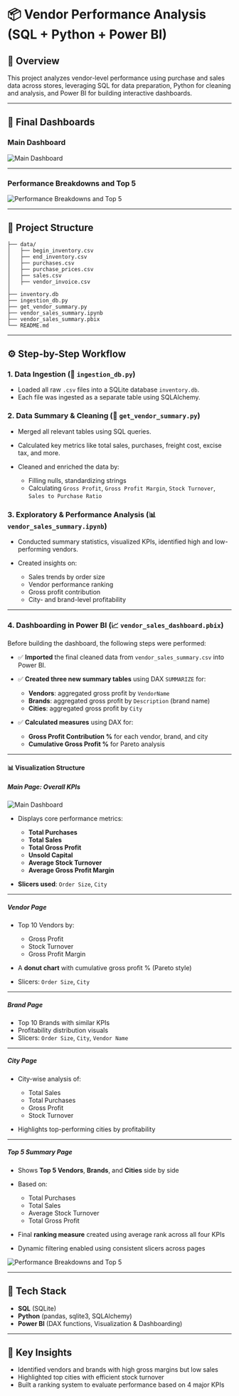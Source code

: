 # 📦 Vendor Performance Analysis (SQL + Python + Power BI)

## 🧭 Overview

This project analyzes vendor-level performance using purchase and sales data across stores, leveraging SQL for data preparation, Python for cleaning and analysis, and Power BI for building interactive dashboards.

---

## 📸 Final Dashboards

### Main Dashboard

![Main Dashboard](Dashboard/Main.png)

---

### Performance Breakdowns and Top 5

![Performance Breakdowns and Top 5](Dashboard/Performance_Breakdowns_Dashboard.png)


---

## 📂 Project Structure

```
├── data/
│   ├── begin_inventory.csv
│   ├── end_inventory.csv
│   ├── purchases.csv
│   ├── purchase_prices.csv
│   ├── sales.csv
│   ├── vendor_invoice.csv
│
├── inventory.db
├── ingestion_db.py
├── get_vendor_summary.py
├── vendor_sales_summary.ipynb
├── vendor_sales_summary.pbix
└── README.md
```

---

## ⚙️ Step-by-Step Workflow

### 1. Data Ingestion (🔧 `ingestion_db.py`)

* Loaded all raw `.csv` files into a SQLite database `inventory.db`.
* Each file was ingested as a separate table using SQLAlchemy.

### 2. Data Summary & Cleaning (📜 `get_vendor_summary.py`)

* Merged all relevant tables using SQL queries.
* Calculated key metrics like total sales, purchases, freight cost, excise tax, and more.
* Cleaned and enriched the data by:

  * Filling nulls, standardizing strings
  * Calculating `Gross Profit`, `Gross Profit Margin`, `Stock Turnover`, `Sales to Purchase Ratio`

### 3. Exploratory & Performance Analysis (📊 `vendor_sales_summary.ipynb`)

* Conducted summary statistics, visualized KPIs, identified high and low-performing vendors.
* Created insights on:

  * Sales trends by order size
  * Vendor performance ranking
  * Gross profit contribution
  * City- and brand-level profitability

---

### 4. Dashboarding in Power BI (📈 `vendor_sales_dashboard.pbix`)

Before building the dashboard, the following steps were performed:

* ✅ **Imported** the final cleaned data from `vendor_sales_summary.csv` into Power BI.
* ✅ **Created three new summary tables** using DAX `SUMMARIZE` for:

  * **Vendors**: aggregated gross profit by `VendorName`
  * **Brands**: aggregated gross profit by `Description` (brand name)
  * **Cities**: aggregated gross profit by `City`
* ✅ **Calculated measures** using DAX for:

  * **Gross Profit Contribution %** for each vendor, brand, and city
  * **Cumulative Gross Profit %** for Pareto analysis

---

#### 📊 Visualization Structure

##### **Main Page: Overall KPIs**

![Main Dashboard](Dashboard/Main.png)

* Displays core performance metrics:

  * **Total Purchases**
  * **Total Sales**
  * **Total Gross Profit**
  * **Unsold Capital**
  * **Average Stock Turnover**
  * **Average Gross Profit Margin**
* **Slicers used**: `Order Size`, `City`

---

##### **Vendor Page**

* Top 10 Vendors by:

  * Gross Profit
  * Stock Turnover
  * Gross Profit Margin
* A **donut chart** with cumulative gross profit % (Pareto style)
* Slicers: `Order Size`, `City`

---

##### **Brand Page**

* Top 10 Brands with similar KPIs
* Profitability distribution visuals
* Slicers: `Order Size`, `City`, `Vendor Name`

---

##### **City Page**

* City-wise analysis of:

  * Total Sales
  * Total Purchases
  * Gross Profit
  * Stock Turnover
* Highlights top-performing cities by profitability

---

##### **Top 5 Summary Page**

* Shows **Top 5 Vendors**, **Brands**, and **Cities** side by side
* Based on:

  * Total Purchases
  * Total Sales
  * Average Stock Turnover
  * Total Gross Profit
* Final **ranking measure** created using average rank across all four KPIs
* Dynamic filtering enabled using consistent slicers across pages

![Performance Breakdowns and Top 5](Dashboard/Performance_Breakdowns_Dashboard.png)

---

## 🚀 Tech Stack

* **SQL** (SQLite)
* **Python** (pandas, sqlite3, SQLAlchemy)
* **Power BI** (DAX functions, Visualization & Dashboarding)

---

## 📌 Key Insights

* Identified vendors and brands with high gross margins but low sales
* Highlighted top cities with efficient stock turnover
* Built a ranking system to evaluate performance based on 4 major KPIs

